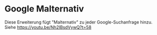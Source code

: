 # Google Malternativ
Diese Erweiterung fügt "Malternativ" zu jeder Google-Suchanfrage hinzu. Siehe https://youtu.be/Nh2IBsdVywQ?t=58
